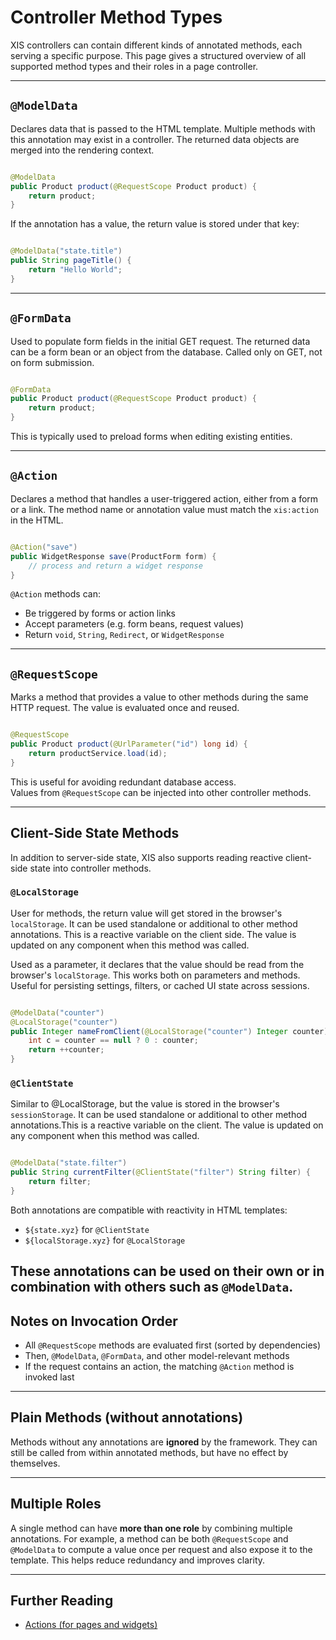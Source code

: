 # Controller Method Types

XIS controllers can contain different kinds of annotated methods, each serving a specific purpose. This page gives a
structured overview of all supported method types and their roles in a page controller.

---

## `@ModelData`

Declares data that is passed to the HTML template. Multiple methods with this annotation may exist in a controller. The
returned data objects are merged into the rendering context.

```java

@ModelData
public Product product(@RequestScope Product product) {
    return product;
}
```

If the annotation has a value, the return value is stored under that key:

```java

@ModelData("state.title")
public String pageTitle() {
    return "Hello World";
}
```

---

## `@FormData`

Used to populate form fields in the initial GET request. The returned data can be a form bean or an object from the
database. Called only on GET, not on form submission.

```java

@FormData
public Product product(@RequestScope Product product) {
    return product;
}
```

This is typically used to preload forms when editing existing entities.

---

## `@Action`

Declares a method that handles a user-triggered action, either from a form or a link. The method name or annotation
value must match the `xis:action` in the HTML.

```java

@Action("save")
public WidgetResponse save(ProductForm form) {
    // process and return a widget response
}
```

`@Action` methods can:

- Be triggered by forms or action links
- Accept parameters (e.g. form beans, request values)
- Return `void`, `String`, `Redirect`, or `WidgetResponse`

---

## `@RequestScope`

Marks a method that provides a value to other methods during the same HTTP request. The value is evaluated once and
reused.

```java

@RequestScope
public Product product(@UrlParameter("id") long id) {
    return productService.load(id);
}
```

This is useful for avoiding redundant database access.  
Values from `@RequestScope` can be injected into other controller methods.

---

## Client-Side State Methods

In addition to server-side state, XIS also supports reading reactive client-side state into controller methods.

### `@LocalStorage`

User for methods, the return value will get stored in the browser's `localStorage`. It can be used standalone or
additional to other method annotations.
This is a reactive variable on the
client side. The value is updated on any component when this method was called.

Used as a parameter, it declares that the value should be read from the browser's `localStorage`. This works both on
parameters and methods.
Useful for persisting settings, filters, or cached UI state across sessions.

```java

@ModelData("counter")
@LocalStorage("counter")
public Integer nameFromClient(@LocalStorage("counter") Integer counter) {
    int c = counter == null ? 0 : counter;
    return ++counter;
}
```

### `@ClientState`

Similar to @LocalStorage, but the value is stored in the browser's `sessionStorage`. It can be used standalone or
additional to other method annotations.This is a reactive variable on the
client. The value is updated on any component when this method was called.

```java

@ModelData("state.filter")
public String currentFilter(@ClientState("filter") String filter) {
    return filter;
}
```

Both annotations are compatible with reactivity in HTML templates:

- `${state.xyz}` for `@ClientState`
- `${localStorage.xyz}` for `@LocalStorage`

These annotations can be used on their own or in combination with others such as `@ModelData`.
---

## Notes on Invocation Order

- All `@RequestScope` methods are evaluated first (sorted by dependencies)
- Then, `@ModelData`, `@FormData`, and other model-relevant methods
- If the request contains an action, the matching `@Action` method is invoked last

---

## Plain Methods (without annotations)

Methods without any annotations are **ignored** by the framework. They can still be called from within annotated
methods, but have no effect by themselves.

---

## Multiple Roles

A single method can have **more than one role** by combining multiple annotations. For example, a method can be both
`@RequestScope` and `@ModelData` to compute a value once per request and also expose it to the template. This helps
reduce redundancy and improves clarity.

---

## Further Reading

- [Actions (for pages and widgets)](../widgets/actions.md)

